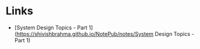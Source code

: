 # Links

- [System Design Topics - Part 1](https://shivishbrahma.github.io/NotePub/notes/System Design Topics - Part 1)
